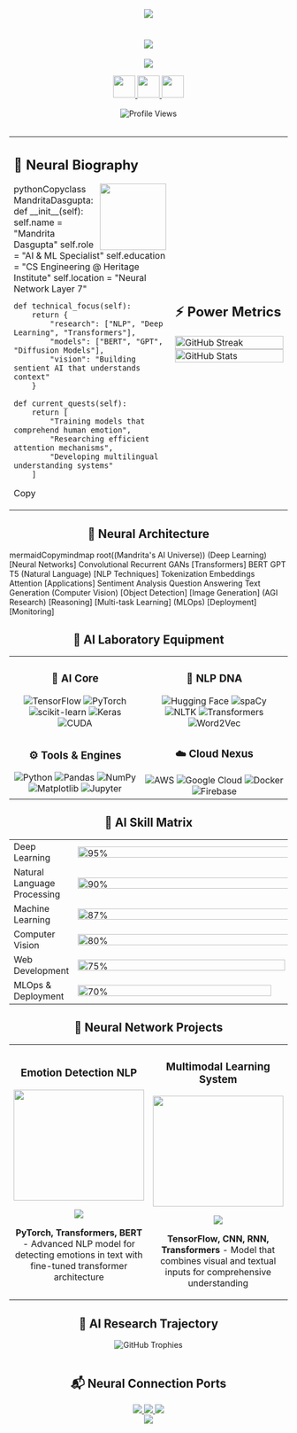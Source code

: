 <div align="center">
  <img src="https://capsule-render.vercel.app/api?type=waving&color=0:F85D7F,100:45CAFF&height=200&section=header&text=MANDRITA%20DASGUPTA&fontSize=70&fontAlignY=35&animation=fadeIn&fontColor=FFFFFF" />
</div>
<h1 align="center">
  <img src="https://readme-typing-svg.herokuapp.com?font=Fira+Code&weight=700&size=40&duration=3000&pause=1000&color=F85D7F&center=true&vCenter=true&repeat=false&width=700&height=70&lines=%3C/%3E+Neural+Network+Architect" />
</h1>
<p align="center">
  <img src="https://readme-typing-svg.herokuapp.com?font=Fira+Code&weight=500&size=25&duration=2000&pause=300&color=45CAFF&center=true&vCenter=true&width=500&height=70&lines=NLP+Specialist;Deep+Learning+Engineer;AGI+Researcher;Transformer+Model+Expert;Machine+Learning+Innovator" />
</p>
<div align="center">
  <a href="https://www.linkedin.com/in/mandrita-dasgupta-00a8a428b">
    <img height="40" src="https://img.shields.io/badge/linkedin-%230077B5.svg?style=for-the-badge&logo=linkedin&logoColor=white"/>
  </a>
  <a href="https://twitter.com/mandrita16">
    <img height="40" src="https://img.shields.io/badge/Twitter-%231DA1F2.svg?style=for-the-badge&logo=Twitter&logoColor=white"/>
  </a>
  <a href="mailto:mandritadasgupta16@gmail.com">
    <img height="40" src="https://img.shields.io/badge/Gmail-D14836?style=for-the-badge&logo=gmail&logoColor=white"/>
  </a>
</div>
<div align="center">
  <br>
  <img src="https://komarev.com/ghpvc/?username=mandrita16&style=for-the-badge&color=F85D7F&label=NEURAL+CONNECTIONS" alt="Profile Views" />
</div>
<br>
<table>
  <tr>
    <td width="58%">
      <h2>🧠 Neural Biography</h2>
      <img align="right" width="120" src="https://media1.giphy.com/media/v1.Y2lkPTc5MGI3NjExNmdmcmQxZW90Nzc1bzZrYXJxaTJ3eHNmajd0ZnpibjE0eHoxZ3VuZiZlcD12MV9pbnRlcm5hbF9naWZfYnlfaWQmY3Q9cw/f7omQNmgiSDZ2chial/giphy.gif"/>
pythonCopyclass MandritaDasgupta:
    def __init__(self):
        self.name = "Mandrita Dasgupta"
        self.role = "AI & ML Specialist"
        self.education = "CS Engineering @ Heritage Institute"
        self.location = "Neural Network Layer 7"
        
    def technical_focus(self):
        return {
            "research": ["NLP", "Deep Learning", "Transformers"],
            "models": ["BERT", "GPT", "Diffusion Models"],
            "vision": "Building sentient AI that understands context"
        }
        
    def current_quests(self):
        return [
            "Training models that comprehend human emotion",
            "Researching efficient attention mechanisms",
            "Developing multilingual understanding systems"
        ]
Copy</td>
<td width="42%">
  <h2>⚡ Power Metrics</h2>
  <img width="100%" src="https://github-readme-streak-stats.herokuapp.com/?user=mandrita16&background=0D1117&currStreakLabel=F85D7F&fire=F85D7F&ring=45CAFF&currStreakNum=FFFFFF&dates=FFFFFF&border=0D1117&stroke=0D1117&sideLabels=F85D7F&sideNums=45CAFF" alt="GitHub Streak"/>
  <img width="100%" src="https://github-readme-stats.vercel.app/api?username=mandrita16&show_icons=true&title_color=F85D7F&text_color=FFFFFF&icon_color=45CAFF&bg_color=0D1117&hide_border=true&include_all_commits=true&count_private=true" alt="GitHub Stats"/>
</td>
  </tr>
</table>
<h2 align="center">🔮 Neural Architecture</h2>
mermaidCopymindmap
  root((Mandrita's AI Universe))
    (Deep Learning)
      [Neural Networks]
        Convolutional
        Recurrent
        GANs
      [Transformers]
        BERT
        GPT
        T5
    (Natural Language)
      [NLP Techniques]
        Tokenization
        Embeddings
        Attention
      [Applications]
        Sentiment Analysis
        Question Answering
        Text Generation
    (Computer Vision)
      [Object Detection]
      [Image Generation]
    (AGI Research)
      [Reasoning]
      [Multi-task Learning]
    (MLOps)
      [Deployment]
      [Monitoring]
<h2 align="center">🧪 AI Laboratory Equipment</h2>
<div align="center">
  <table>
    <tr>
      <td>
        <h3 align="center">🤖 AI Core</h3>
        <div align="center">
          <img src="https://img.shields.io/badge/TensorFlow-%23FF6F00.svg?style=flat-square&logo=TensorFlow&logoColor=white&style=for-the-badge" alt="TensorFlow" />
          <img src="https://img.shields.io/badge/PyTorch-%23EE4C2C.svg?style=flat-square&logo=PyTorch&logoColor=white&style=for-the-badge" alt="PyTorch" />
          <img src="https://img.shields.io/badge/scikit--learn-%23F7931E.svg?style=flat-square&logo=scikit-learn&logoColor=white&style=for-the-badge" alt="scikit-learn" />
          <img src="https://img.shields.io/badge/Keras-%23D00000.svg?style=flat-square&logo=Keras&logoColor=white&style=for-the-badge" alt="Keras" />
          <img src="https://img.shields.io/badge/CUDA-%2376B900.svg?style=flat-square&logo=nvidia&logoColor=white&style=for-the-badge" alt="CUDA" />
        </div>
      </td>
      <td>
        <h3 align="center">🧬 NLP DNA</h3>
        <div align="center">
          <img src="https://img.shields.io/badge/Hugging%20Face-%23FFD21E.svg?style=flat-square&logo=huggingface&logoColor=black&style=for-the-badge" alt="Hugging Face" />
          <img src="https://img.shields.io/badge/spaCy-09A3D5?style=flat-square&style=for-the-badge" alt="spaCy" />
          <img src="https://img.shields.io/badge/NLTK-154F5B?style=flat-square&style=for-the-badge" alt="NLTK" />
          <img src="https://img.shields.io/badge/Transformers-8A2BE2?style=flat-square&style=for-the-badge" alt="Transformers" />
          <img src="https://img.shields.io/badge/Word2Vec-11557C?style=flat-square&style=for-the-badge" alt="Word2Vec" />
        </div>
      </td>
    </tr>
    <tr>
      <td>
        <h3 align="center">⚙️ Tools & Engines</h3>
        <div align="center">
          <img src="https://img.shields.io/badge/Python-3670A0?style=flat-square&logo=python&logoColor=ffdd54&style=for-the-badge" alt="Python" />
          <img src="https://img.shields.io/badge/pandas-%23150458.svg?style=flat-square&logo=pandas&logoColor=white&style=for-the-badge" alt="Pandas" />
          <img src="https://img.shields.io/badge/numpy-%23013243.svg?style=flat-square&logo=numpy&logoColor=white&style=for-the-badge" alt="NumPy" />
          <img src="https://img.shields.io/badge/Matplotlib-%23ffffff.svg?style=flat-square&logo=Matplotlib&logoColor=black&style=for-the-badge" alt="Matplotlib" />
          <img src="https://img.shields.io/badge/jupyter-%23FA0F00.svg?style=flat-square&logo=jupyter&logoColor=white&style=for-the-badge" alt="Jupyter" />
        </div>
      </td>
      <td>
        <h3 align="center">☁️ Cloud Nexus</h3>
        <div align="center">
          <img src="https://img.shields.io/badge/AWS-%23FF9900.svg?style=flat-square&logo=amazon-aws&logoColor=white&style=for-the-badge" alt="AWS" />
          <img src="https://img.shields.io/badge/Google%20Cloud-%234285F4.svg?style=flat-square&logo=google-cloud&logoColor=white&style=for-the-badge" alt="Google Cloud" />
          <img src="https://img.shields.io/badge/docker-%230db7ed.svg?style=flat-square&logo=docker&logoColor=white&style=for-the-badge" alt="Docker" />
          <img src="https://img.shields.io/badge/Firebase-039BE5?style=flat-square&logo=Firebase&logoColor=white&style=for-the-badge" alt="Firebase" />
        </div>
      </td>
    </tr>
  </table>
</div>
<h2 align="center">🌠 AI Skill Matrix</h2>
<div align="center">
  <table>
    <tr>
      <td>Deep Learning</td>
      <td>
        <img src="https://raw.githubusercontent.com/mandrita16/mandrita16/main/assets/bar.svg" height="20" width="500" alt="95%" title="95%"/>
      </td>
      <td>95%</td>
    </tr>
    <tr>
      <td>Natural Language Processing</td>
      <td>
        <img src="https://raw.githubusercontent.com/mandrita16/mandrita16/main/assets/bar.svg" height="20" width="450" alt="90%" title="90%"/>
      </td>
      <td>90%</td>
    </tr>
    <tr>
      <td>Machine Learning</td>
      <td>
        <img src="https://raw.githubusercontent.com/mandrita16/mandrita16/main/assets/bar.svg" height="20" width="435" alt="87%" title="87%"/>
      </td>
      <td>87%</td>
    </tr>
    <tr>
      <td>Computer Vision</td>
      <td>
        <img src="https://raw.githubusercontent.com/mandrita16/mandrita16/main/assets/bar.svg" height="20" width="400" alt="80%" title="80%"/>
      </td>
      <td>80%</td>
    </tr>
    <tr>
      <td>Web Development</td>
      <td>
        <img src="https://raw.githubusercontent.com/mandrita16/mandrita16/main/assets/bar.svg" height="20" width="375" alt="75%" title="75%"/>
      </td>
      <td>75%</td>
    </tr>
    <tr>
      <td>MLOps & Deployment</td>
      <td>
        <img src="https://raw.githubusercontent.com/mandrita16/mandrita16/main/assets/bar.svg" height="20" width="350" alt="70%" title="70%"/>
      </td>
      <td>70%</td>
    </tr>
  </table>
</div>
<h2 align="center">🚀 Neural Network Projects</h2>
<div align="center">
  <table>
    <tr>
      <td width="50%">
        <h3 align="center">Emotion Detection NLP</h3>
        <div align="center">
          <a href="https://github.com/mandrita16/emotion-detection" target="_blank">
            <img height="200px" width="100%" src="https://media1.giphy.com/media/v1.Y2lkPTc5MGI3NjExcWZheGFveXJ5ZXlyNnVjbHh3YTU4d3FweDI5ejM2bmc1YXUwbW1haiZlcD12MV9pbnRlcm5hbF9naWZfYnlfaWQmY3Q9Zw/IThjAlJnD9WNO/giphy.gif" />
          </a>
          <p>
            <a href="https://github.com/mandrita16/emotion-detection" target="_blank">
              <img src="https://img.shields.io/badge/CODE-0A0A0A?style=for-the-badge&logo=github&logoColor=white" />
            </a>
          </p>
          <p><strong>PyTorch, Transformers, BERT</strong> - Advanced NLP model for detecting emotions in text with fine-tuned transformer architecture</p>
        </div>
      </td>
      <td width="50%">
        <h3 align="center">Multimodal Learning System</h3>
        <div align="center">
          <a href="https://github.com/mandrita16/multimodal-learning" target="_blank">
            <img height="200px" width="100%" src="https://media2.giphy.com/media/v1.Y2lkPTc5MGI3NjExbG15bzRoaXluZDgyMTVwMDFiMWk1bGJtbXlseXhmN2M0YTBxa202aCZlcD12MV9pbnRlcm5hbF9naWZfYnlfaWQmY3Q9Zw/pOEbLRT4SwD35IELiQ/giphy.gif" />
          </a>
          <p>
            <a href="https://github.com/mandrita16/multimodal-learning" target="_blank">
              <img src="https://img.shields.io/badge/CODE-0A0A0A?style=for-the-badge&logo=github&logoColor=white" />
            </a>
          </p>
          <p><strong>TensorFlow, CNN, RNN, Transformers</strong> - Model that combines visual and textual inputs for comprehensive understanding</p>
        </div>
      </td>
    </tr>
  </table>
</div>
<h2 align="center">🌌 AI Research Trajectory</h2>
<div align="center">
  <img src="https://github-profile-trophy.vercel.app/?username=mandrita16&theme=radical&row=1&column=6&margin-w=15&margin-h=15" alt="GitHub Trophies" />
</div>
<br>
<h2 align="center">📬 Neural Connection Ports</h2>
<div align="center">
  <a href="https://www.linkedin.com/in/mandrita-dasgupta-00a8a428b">
    <img src="https://img.shields.io/badge/-Connect%20On%20LinkedIn-0A66C2?style=for-the-badge&logo=linkedin&logoColor=white" />
  </a>
  <a href="https://twitter.com/mandrita16">
    <img src="https://img.shields.io/badge/-Follow%20On%20Twitter-1DA1F2?style=for-the-badge&logo=twitter&logoColor=white" />
  </a>
  <a href="mailto:mandritadasgupta16@gmail.com">
    <img src="https://img.shields.io/badge/-Email%20Me-D14836?style=for-the-badge&logo=gmail&logoColor=white" />
  </a>
</div>
<div align="center">
  <img src="https://capsule-render.vercel.app/api?type=waving&color=0:45CAFF,100:F85D7F&height=100&section=footer&fontSize=90" />
</div>
